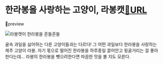 # 한라봉을 사랑하는 고양이, 라봉캣[🔗URL](https://discord.com/channels/933303745654169600/961532434220986389/963270477051207710)


🔎preview

![라봉캣이 한라봉을 흔들흔들](https://media.discordapp.net/attachments/961532434220986389/963270477227364363/labongcat-preview.gif)

귤속 과일을 싫어하는 다른 고양이들과는 다르다! 그 어떤 과일보다 한라봉을 사랑하는 제주 고양이 라봉.
자기 몫으로 떨어진 한라봉을 하루종일 끌어안고 뒹굴거리는 걸 좋아한다는데... 라봉의 한라봉을 뺏으려한다면 따끔한 맛을 볼 지도 모른다.
